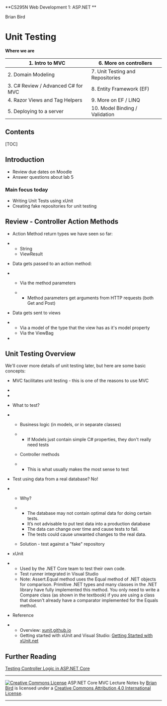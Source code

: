 **CS295N Web Development 1: ASP.NET
**

Brian Bird

# Unit Testing

**Where we are** 

| 1. Intro to MVC                    | 6. More on controllers           |
| ---------------------------------- | -------------------------------- |
| 2. Domain Modeling                 | 7. Unit Testing and Repositories |
| 3. C# Review / Advanced C# for MVC | 8. Entity Framework (EF)         |
| 4. Razor Views and Tag Helpers     | 9. More on EF / LINQ             |
| 5. Deploying to a server           | 10. Model Binding / Validation   |



## **Contents**

[TOC]

## Introduction

- Review due dates on Moodle
- Answer questions about lab 5

### Main focus today

- Writing Unit Tests using xUnit
- Creating fake repositories for unit testing


## Review - Controller Action Methods


- Action Method return types we have seen so far:

- - String
  - ViewResult

- Data gets passed to an action method:

- - Via the method parameters

  - - Method parameters get arguments from HTTP requests (both Get and Post)

- Data gets sent to views

- - Via a model of the type that the view has as it's model property
  - Via the ViewBag



- 



## Unit Testing Overview 

We'll cover more details of unit testing later, but here are some basic concepts:

- MVC facilitates unit testing - this is one of the reasons to use MVC

- 
- 
- What to test?

- - Business logic (in models, or in separate classes)

  - - If Models just contain simple C# properties, they don't really need tests

  - Controller methods

  - - This is what usually makes the most sense to test

- Test using data from a real database? No!

- - Why?

  - - The database may not contain optimal data for doing certain tests. 
    - It’s not advisable to put test data into a production database
    - The data can change over time and cause tests to fail.
    - The tests could cause unwanted changes to the real data.

  - Solution - test against a "fake" repository

- xUnit

- - Used by the .NET Core team to test their own code.
  - Test runner integrated in Visual Studio
  - Note: Assert.Equal method uses the Equal method of .NET objects for comparison. Primitive .NET types and many classes in the .NET library have fully implemented this method. You only need to write a Compare class (as shown in the textbook) if you are using a class that doesn't already have a comparator implemented for the Equals method.

- Reference

- - Overview: [xunit.github.io](https://xunit.github.io)
  - Getting started with xUnit and Visual Studio: [Getting Started with xUnit.net](hhttps://xunit.net/docs/getting-started/netfx/visual-studio)

#### 

## Further Reading

[Testing Controller Logic in ASP.NET Core](https://docs.microsoft.com/en-us/aspnet/core/mvc/controllers/testing)



------

[![Creative Commons License](https://i.creativecommons.org/l/by/4.0/80x15.png)](http://creativecommons.org/licenses/by/4.0/) ASP.NET Core MVC Lecture Notes by [Brian Bird](https://birdsbits.blog) is licensed under a [Creative Commons Attribution 4.0 International License](http://creativecommons.org/licenses/by/4.0/). 

------